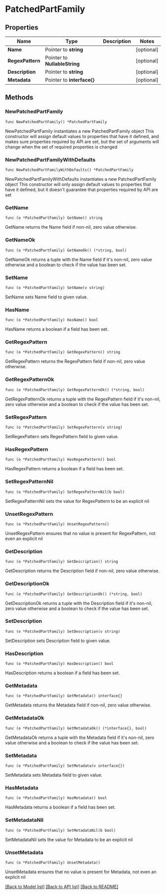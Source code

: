 # PatchedPartFamily

## Properties

Name | Type | Description | Notes
------------ | ------------- | ------------- | -------------
**Name** | Pointer to **string** |  | [optional] 
**RegexPattern** | Pointer to **NullableString** |  | [optional] 
**Description** | Pointer to **string** |  | [optional] 
**Metadata** | Pointer to **interface{}** |  | [optional] 

## Methods

### NewPatchedPartFamily

`func NewPatchedPartFamily() *PatchedPartFamily`

NewPatchedPartFamily instantiates a new PatchedPartFamily object
This constructor will assign default values to properties that have it defined,
and makes sure properties required by API are set, but the set of arguments
will change when the set of required properties is changed

### NewPatchedPartFamilyWithDefaults

`func NewPatchedPartFamilyWithDefaults() *PatchedPartFamily`

NewPatchedPartFamilyWithDefaults instantiates a new PatchedPartFamily object
This constructor will only assign default values to properties that have it defined,
but it doesn't guarantee that properties required by API are set

### GetName

`func (o *PatchedPartFamily) GetName() string`

GetName returns the Name field if non-nil, zero value otherwise.

### GetNameOk

`func (o *PatchedPartFamily) GetNameOk() (*string, bool)`

GetNameOk returns a tuple with the Name field if it's non-nil, zero value otherwise
and a boolean to check if the value has been set.

### SetName

`func (o *PatchedPartFamily) SetName(v string)`

SetName sets Name field to given value.

### HasName

`func (o *PatchedPartFamily) HasName() bool`

HasName returns a boolean if a field has been set.

### GetRegexPattern

`func (o *PatchedPartFamily) GetRegexPattern() string`

GetRegexPattern returns the RegexPattern field if non-nil, zero value otherwise.

### GetRegexPatternOk

`func (o *PatchedPartFamily) GetRegexPatternOk() (*string, bool)`

GetRegexPatternOk returns a tuple with the RegexPattern field if it's non-nil, zero value otherwise
and a boolean to check if the value has been set.

### SetRegexPattern

`func (o *PatchedPartFamily) SetRegexPattern(v string)`

SetRegexPattern sets RegexPattern field to given value.

### HasRegexPattern

`func (o *PatchedPartFamily) HasRegexPattern() bool`

HasRegexPattern returns a boolean if a field has been set.

### SetRegexPatternNil

`func (o *PatchedPartFamily) SetRegexPatternNil(b bool)`

 SetRegexPatternNil sets the value for RegexPattern to be an explicit nil

### UnsetRegexPattern
`func (o *PatchedPartFamily) UnsetRegexPattern()`

UnsetRegexPattern ensures that no value is present for RegexPattern, not even an explicit nil
### GetDescription

`func (o *PatchedPartFamily) GetDescription() string`

GetDescription returns the Description field if non-nil, zero value otherwise.

### GetDescriptionOk

`func (o *PatchedPartFamily) GetDescriptionOk() (*string, bool)`

GetDescriptionOk returns a tuple with the Description field if it's non-nil, zero value otherwise
and a boolean to check if the value has been set.

### SetDescription

`func (o *PatchedPartFamily) SetDescription(v string)`

SetDescription sets Description field to given value.

### HasDescription

`func (o *PatchedPartFamily) HasDescription() bool`

HasDescription returns a boolean if a field has been set.

### GetMetadata

`func (o *PatchedPartFamily) GetMetadata() interface{}`

GetMetadata returns the Metadata field if non-nil, zero value otherwise.

### GetMetadataOk

`func (o *PatchedPartFamily) GetMetadataOk() (*interface{}, bool)`

GetMetadataOk returns a tuple with the Metadata field if it's non-nil, zero value otherwise
and a boolean to check if the value has been set.

### SetMetadata

`func (o *PatchedPartFamily) SetMetadata(v interface{})`

SetMetadata sets Metadata field to given value.

### HasMetadata

`func (o *PatchedPartFamily) HasMetadata() bool`

HasMetadata returns a boolean if a field has been set.

### SetMetadataNil

`func (o *PatchedPartFamily) SetMetadataNil(b bool)`

 SetMetadataNil sets the value for Metadata to be an explicit nil

### UnsetMetadata
`func (o *PatchedPartFamily) UnsetMetadata()`

UnsetMetadata ensures that no value is present for Metadata, not even an explicit nil

[[Back to Model list]](../README.md#documentation-for-models) [[Back to API list]](../README.md#documentation-for-api-endpoints) [[Back to README]](../README.md)


